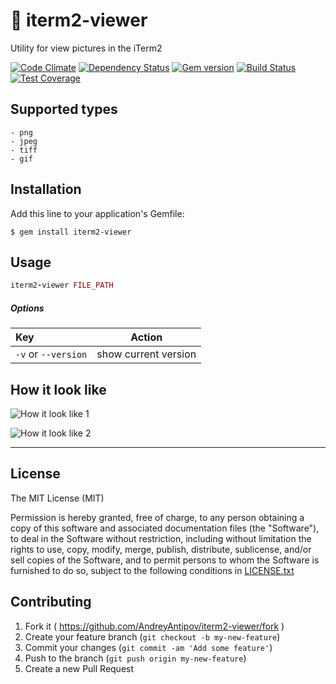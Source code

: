 <h1>💎 iterm2-viewer</h1>
<p>Utility for view pictures in the iTerm2</p>

<p>
  <a href="//codeclimate.com/github/AndreyAntipov/iterm2-viewer"><img src='https://codeclimate.com/github/AndreyAntipov/iterm2-viewer/badges/gpa.svg' alt='Code Climate' /></a>
  <a href="//gemnasium.com/AndreyAntipov/iterm2-viewer"><img src='http://gemnasium.com/AndreyAntipov/iterm2-viewer.svg' alt='Dependency Status' /></a>
  <a href="//badge.fury.io/rb/iterm2-viewer"><img src='https://badge.fury.io/rb/iterm2-viewer.svg' alt='Gem version' /></a>
  <a href="//travis-ci.org/AndreyAntipov/iterm2-viewer"><img src='https://travis-ci.org/AndreyAntipov/iterm2-viewer.svg?branch=master' alt='Build Status' /></a>
  <a href="//codeclimate.com/github/AndreyAntipov/iterm2-viewer"><img src='https://codeclimate.com/github/AndreyAntipov/iterm2-viewer/badges/coverage.svg' alt='Test Coverage' /></a>
</p>


## Supported types
    - png
    - jpeg
    - tiff
    - gif

## Installation

Add this line to your application's Gemfile:

    $ gem install iterm2-viewer


## Usage

```ruby
iterm2-viewer FILE_PATH
```

##### Options
| Key               |  Action                       |
|:------------------|:-----------------------------:|
| `-v` or `--version`   |  show current version         |


## How it look like
![How it look like 1](https://raw.githubusercontent.com/AndreyAntipov/iterm2-viewer/media/screenshot_1.png "How it look like 1")

![How it look like 2](https://raw.githubusercontent.com/AndreyAntipov/iterm2-viewer/media/screenshot_2.png "How it look like 2")

--- 



## License

The MIT License (MIT) 

Permission is hereby granted, free of charge, to any person obtaining a copy of this software and associated documentation files (the "Software"), to deal in the Software without restriction, including without limitation the rights to use, copy, modify, merge, publish, distribute, sublicense, and/or sell copies of the Software, and to permit persons to whom the Software is furnished to do so, subject to the following conditions in [LICENSE.txt](https://github.com/AndreyAntipov/iterm2-viewer/blob/master/LICENSE.txt)



## Contributing

1. Fork it ( https://github.com/AndreyAntipov/iterm2-viewer/fork )
2. Create your feature branch (`git checkout -b my-new-feature`)
3. Commit your changes (`git commit -am 'Add some feature'`)
4. Push to the branch (`git push origin my-new-feature`)
5. Create a new Pull Request
